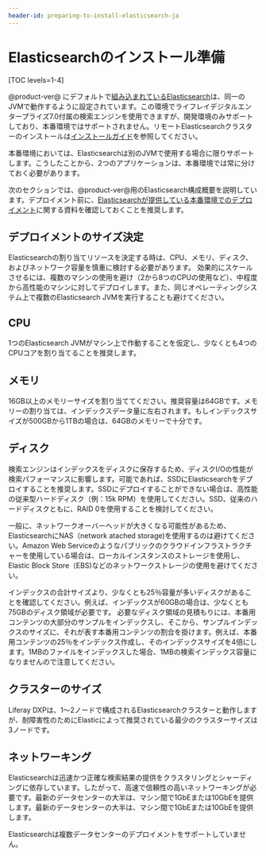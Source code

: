 ```yaml
---
header-id: preparing-to-install-elasticsearch-ja
---
```


# Elasticsearchのインストール準備

[TOC levels=1-4]

@product-ver@ にデフォルトで[組み込まれているElasticsearch](/discover/deployment/-/knowledge_base/7-1/configuring-elasticsearch-for-liferay-0-ja#embedded-vs-remote-operation-mode)は、同一のJVMで動作するように設定されています。この環境でライフレイデジタルエンタープライズ7.0付属の検索エンジンを使用できますが、開発環境のみサポートしており、本番環境ではサポートされません。リモートElasticsearchクラスターのインストールは[インストールガイド](/discover/deployment/-/knowledge_base/7-1/installing-elasticsearch)を参照してください。

本番環境においては、Elasticsearchは別のJVMで使用する場合に限りサポートします。こうしたことから、2つのアプリケーションは、本番環境では常に分けておく必要があります。 

次のセクションでは、@product-ver@用のElasticsearch構成概要を説明しています。デプロイメント前に、[Elasticsearchが提供している本番環境でのデプロイメント](https://www.elastic.co/guide/en/elasticsearch/guide/current/index.html)に関する資料を確認しておくことを推奨します。

## デプロイメントのサイズ決定

Elasticsearchの割り当てリソースを決定する時は、CPU、メモリ、ディスク、およびネットワーク容量を慎重に検討する必要があります。
効果的にスケールさせるには、複数のマシンの使用を避け（2から8つのCPUの使用など）、中程度から高性能のマシンに対してデプロイします。また、同じオペレーティングシステム上で複数のElasticsearch JVMを実行することも避けてください。


## CPU

1つのElasticsearch JVMがマシン上で作動することを仮定し、少なくとも4つのCPUコアを割り当てることを推奨します。

## メモリ

16GB以上のメモリーサイズを割り当ててください。推奨容量は64GBです。メモリーの割り当ては、インデックスデータ量に左右されます。もしインデックスサイズが500GBから1TBの場合は、64GBのメモリーで十分です。

## ディスク

検索エンジンはインデックスをディスクに保存するため、ディスクI/Oの性能が検索パフォーマンスに影響します。可能であれば、SSDにElasticsearchをデプロイすることを推奨します。SSDにデプロイすることができない場合は、高性能の従来型ハードディスク（例：15k RPM）を使用してください。SSD、従来のハードディスクともに、RAID 0を使用することを検討してください。

一般に、ネットワークオーバーヘッドが大きくなる可能性があるため、ElasticsearchにNAS（network atached storage)を使用するのは避けてください。Amazon Web Serviceのようなパブリックのクラウドインフラストラクチャーを使用している場合は、ローカルインスタンスのストレージを使用し、Elastic Block Store（EBS)などのネットワークストレージの使用を避けてください。

インデックスの合計サイズより、少なくとも25％容量が多いディスクがあることを確認してください。例えば、インデックスが60GBの場合は、少なくとも75GBのディスク領域が必要です。
必要なディスク領域の見積もりには、本番用コンテンツの大部分のサンプルをインデックスし、そこから、サンプルインデックスのサイズに、それが表す本番用コンテンツの割合を掛けます。例えば、本番用コンテンツの25％をインデックス作成し、そのインデックスサイズを4倍にします。1MBのファイルをインデックスした場合、1MBの検索インデックス容量になりませんので注意してください。

## クラスターのサイズ

Liferay DXPは、1〜2ノードで構成されるElasticsearchクラスターと動作しますが、耐障害性のためにElasticによって推奨されている最少のクラスターサイズは3ノードです。

## ネットワーキング

Elasticsearchは迅速かつ正確な検索結果の提供をクラスタリングとシャーディングに依存しています。したがって、高速で信頼性の高いネットワーキングが必要です。最新のデータセンターの大半は、マシン間で1GbEまたは10GbEを提供します。最新のデータセンターの大半は、マシン間で1GbEまたは10GbEを提供します。

Elasticsearchは複数データセンターのデプロイメントをサポートしていません。

